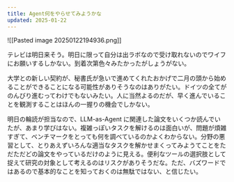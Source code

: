 ```yaml
---
title: Agent何をやらせてみようかな
updated: 2025-01-22
---
```

![[Pasted image 20250122194936.png]]

テレビは明日来そう。明日に限って自分は出ラボなので受け取れないのでワイフにお願いするしかない。到着次第色々みたかったがしょうがない。

大学との新しい契約が、秘書氏が急いで進めてくれたおかげで二月の頭から始めることができることになる可能性がありそうなのはありがたい。ドイツの全てがのんびり進むってわけでもないみたい。人に当然よるのだが、早く進んでいることを観測することはほんの一握りの機会でしかない。

明日の輪読が担当なので、LLM-as-Agent に関連した論文をいくつか読んでいたが、あまり学びはない。複雑っぽいタスクを解けるのは面白いが、問題が煩雑すぎて、ベンチマークをとっても何を調べているのかよくわからない。分野の悪習として、とりあえずいろんな適当なタスクを解かせまくってみようてことをただただどの論文をやっているだけのように見える。便利なツールの選択肢として捉えて研究の対象として考えるのはリスクがありそうだな。ただ、バズワードではあるので基本的なことを知っておくのは無駄ではない、と信じたい。